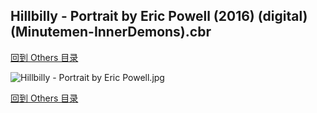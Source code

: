 ## Hillbilly - Portrait by Eric Powell (2016) (digital) (Minutemen-InnerDemons).cbr


[回到 Others 目录](https://github.com/alicewish/markdown/blob/master/series/Others.md)


![Hillbilly - Portrait by Eric Powell.jpg](https://wx1.sinaimg.cn/large/6a9fdecaly1frt2hmy1sij21kw1dlqn6.jpg)

[回到 Others 目录](https://github.com/alicewish/markdown/blob/master/series/Others.md)

